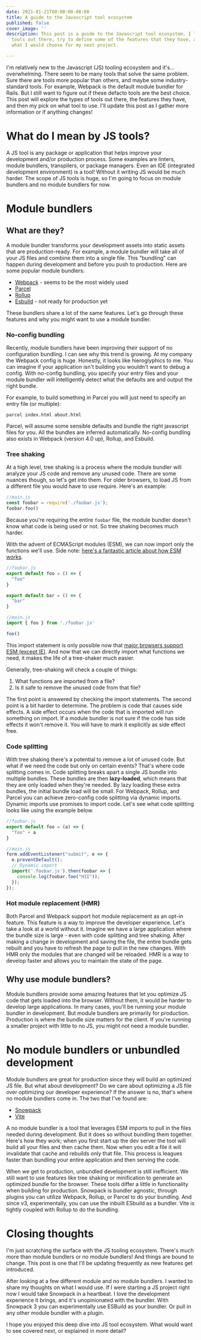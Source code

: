 ```yaml
---
date: 2021-01-21T00:00:00-08:00
title: A guide to the Javascript tool ecosystem
published: false
cover_image: ''
description: This post is a guide to the Javascript tool ecosystem. I look at the
  tools out there, try to define some of the features that they have, and talk about
  what I would choose for my next project.

---
```

I'm relatively new to the Javascript (JS) tooling ecosystem and it's... overwhelming. There seem to be many tools that solve the same problem. Sure there are tools more popular than others, and maybe some industry-standard tools. For example, Webpack is the default module bundler for Rails. But I still want to figure out if these defacto tools are the best choice. This post will explore the types of tools out there, the features they have, and then my pick on what tool to use. I'll update this post as I gather more information or if anything changes!

# What do I mean by JS tools?

A JS tool is any package or application that helps improve your development and/or production process. Some examples are linters, module bundlers, transpilers, or package managers. Even an IDE (integrated development environment) is a tool! Without it writing JS would be much harder. The scope of JS tools is huge, so I'm going to focus on module bundlers and no module bundlers for now.

# Module bundlers

## What are they?

A module bundler transforms your development assets into static assets that are production-ready. For example, a module bundler will take all of your JS files and combine them into a single file. This "bundling" can happen during development and before you push to production. Here are some popular module bundlers:

* [Webpack](https://www.notion.so/1-b2d6a623bad44e2194a82f3de37600b3) - seems to be the most widely used
* [Parcel](https://parceljs.org/)
* [Rollup](https://rollupjs.org/guide/en/)
* [Esbuild](https://esbuild.github.io/) - not ready for production yet

These bundlers share a lot of the same features. Let's go through these features and why you might want to use a module bundler.

### No-config bundling

Recently, module bundlers have been improving their support of no configuration bundling. I can see why this trend is growing. At my company the Webpack config is huge. Honestly, it looks like hieroglyphics to me. You can imagine if your application isn't building you wouldn't want to debug a config. With no-config bundling, you specify your entry files and your module bundler will intelligently detect what the defaults are and output the right bundle.

For example, to build something in Parcel you will just need to specify an entry file (or multiple):

```
parcel index.html about.html
``` 

Parcel, will assume some sensible defaults and bundle the right javascript files for you. All the bundles are inferred automatically. No-config bundling also exists in Webpack (version 4.0 up), Rollup, and Esbuild.

### Tree shaking

At a high level, tree shaking is a process where the module bundler will analyze your JS code and remove any unused code. There are some nuances though, so let's get into them. For older browsers, to load JS from a different file you would have to use require. Here's an example:

```javascript
//main.js
const foobar = require('./foobar.js');
foobar.foo()
```    

Because you're requiring the entire `foobar` file, the module bundler doesn't know what code is being used or not. So tree shaking becomes much harder.

With the advent of ECMAScript modules (ESM), we can now import only the functions we'll use. Side note: [here's a fantastic article about how ESM works](https://hacks.mozilla.org/2018/03/es-modules-a-cartoon-deep-dive/).

```javascript
//foobar.js
export default foo = () => {
  "foo"
}

export default bar = () => {
  "bar"
}

//main.js
import { foo } from './foobar.js'

foo()
```

This import statement is only possible now that [major browsers support ESM (except IE)](https://developer.mozilla.org/en-US/docs/Web/JavaScript/Guide/Modules#import). And now that we can directly import what functions we need, it makes the life of a tree-shaker much easier.

Generally, tree-shaking will check a couple of things:

1. What functions are imported from a file?
2. Is it safe to remove the unused code from that file?

The first point is answered by checking the import statements. The second point is a bit harder to determine. The problem is code that causes side effects. A side effect occurs when the code that is imported will run something on import. If a module bundler is not sure if the code has side effects it won't remove it. You will have to mark it explicitly as side effect free.

### Code splitting

With tree shaking there's a potential to remove a lot of unused code. But what if we need the code but only on certain events? That's where code splitting comes in. Code splitting breaks apart a single JS bundle into multiple bundles. These bundles are then **lazy-loaded**, which means that they are only loaded when they're needed. By lazy loading these extra bundles, the initial bundle load will be small. For Webpack, Rollup, and Parcel you can achieve zero-config code splitting via dynamic imports. Dynamic imports use promises to import code. Let's see what code splitting looks like using the example below.

```javascript
//foobar.js
export default foo = (a) => {
  "foo" + a
}

//main.js
form.addEventListener("submit", e => {
  e.preventDefault();
  // Dynamic import
  import('.foobar.js').then(foobar => {
    console.log(foobar.foo("HII"));
  });
});
```
    

### Hot module replacement (HMR)

Both Parcel and Webpack support hot module replacement as an opt-in feature. This feature is a way to improve the developer experience. Let's take a look at a world without it. Imagine we have a large application where the bundle size is large - even with code splitting and tree shaking. After making a change in development and saving the file, the entire bundle gets rebuilt and you have to refresh the page to pull in the new changes. With HMR only the modules that are changed will be reloaded. HMR is a way to develop faster and allows you to maintain the state of the page.

## Why use module bundlers?

Module bundlers provide some amazing features that let you optimize JS code that gets loaded into the browser. Without them, it would be harder to develop large applications. In many cases, you'll be running your module bundler in development. But module bundlers are primarily for production. Production is where the bundle size matters for the client. If you're running a smaller project with little to no JS, you might not need a module bundler.

# No module bundlers or unbundled development

Module bundlers are great for production since they will build an optimized JS file. But what about development? Do we care about optimizing a JS file over optimizing our developer experience? If the answer is no, that's where no module bundlers come in. The two that I've found are:

* [Snowpack](https://www.snowpack.dev/)
* [Vite](https://vitejs.dev/)

A no module bundler is a tool that leverages ESM imports to pull in the files needed during development. But it does so without bundling them together. Here's how they work; when you first start up the dev server the tool will build all your files and then cache them. Now when you edit a file it will invalidate that cache and rebuilds only that file. This process is leagues faster than bundling your entire application and then serving the code.

When we get to production, unbundled development is still inefficient. We still want to use features like tree shaking or minification to generate an optimized bundle for the browser. These tools differ a little in functionality when building for production. Snowpack is bundler agnostic, through plugins you can utilize Webpack, Rollup, or Parcel to do your bundling. And since v3, experimentally, you can use the inbuilt ESbuild as a bundler. Vite is tightly coupled with Rollup to do the bundling.

# Closing thoughts

I'm just scratching the surface with the JS tooling ecosystem. There's much more than module bundlers or no module bundlers! And things are bound to change. This post is one that I'll be updating frequently as new features get introduced.

After looking at a few different module and no module bundlers. I wanted to share my thoughts on what I would use. If I were starting a JS project right now I would take Snowpack in a heartbeat. I love the development experience it brings, and it's unopinionated with the bundler. With Snowpack 3 you can experimentally use ESBuild as your bundler. Or pull in any other module bundler with a plugin.

I hope you enjoyed this deep dive into JS tool ecosystem. What would want to see covered next, or explained in more detail?